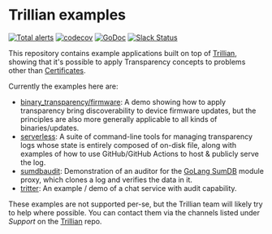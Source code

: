 # Trillian examples

[![Total alerts](https://img.shields.io/lgtm/alerts/g/google/trillian-examples.svg?logo=lgtm&logoWidth=18)](https://lgtm.com/projects/g/google/trillian-examples/alerts/)
[![codecov](https://codecov.io/gh/google/trillian-examples/branch/master/graph/badge.svg?token=4dyZLULlDJ)](https://codecov.io/gh/google/trillian-examples)
[![GoDoc](https://godoc.org/github.com/google/trillian?status.svg)](https://godoc.org/github.com/google/trillian-examples)
[![Slack Status](https://img.shields.io/badge/Slack-Chat-blue.svg)](https://gtrillian.slack.com/)


This repository contains example applications built on top of
[Trillian][], showing that it's possible to apply
Transparency concepts to problems other than
[Certificates](https://github.com/google/certificate-transparency-go).

Currently the examples here are:

* [binary_transparency/firmware](binary_transparency/firmware): A demo
   showing how to apply transparency bring discoverability to device firmware
   updates, but the principles are also more generally applicable to all kinds
   of binaries/updates.
* [serverless](serverless): A suite of command-line tools for managing
   transparency logs whose state is entirely composed of on-disk file, along
   with examples of how to use GitHub/GitHub Actions to host & publicly serve
   the log.
* [sumdbaudit](sumdbaudit): Demonstration of an auditor for the
   [GoLang SumDB](https://go.googlesource.com/proposal/+/master/design/25530-sumdb.md)
   module proxy, which clones a log and verifies the data in it.
* [tritter](tritter): An example / demo of a chat service with audit
   capability.

These examples are not supported per-se, but the Trillian team will likely try
to help where possible.  You can contact them via the channels listed under
*Support* on the [Trillian][] repo.

[Trillian]: https://github.com/google/trillian
